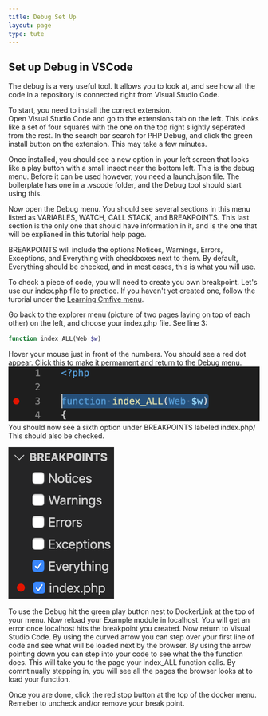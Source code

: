 ```yaml
---
title: Debug Set Up
layout: page
type: tute
---
```


## Set up Debug in VSCode

The debug is a very useful tool. It allows you to look at, and see how all the code in a repository is connected right from Visual Studio Code.

To start, you need to install the correct extension.<br>
Open Visual Studio Code and go to the extensions tab on the left. This looks like a set of four squares with the one on the top right slightly seperated from the rest. In the search bar search for PHP Debug, and click the green install button on the extension. This may take a few minutes.

Once installed, you should see a new option in your left screen that looks like a play button with a small insect near the bottom left. This is the debug menu. Before it can be used however, you need a launch.json file. The boilerplate has one in a .vscode folder, and the Debug tool should start using this.

Now open the Debug menu. You should see several sections in this menu listed as VARIABLES, WATCH, CALL STACK, and BREAKPOINTS. This last section is the only one that should have information in it, and is the one that will be explianed in this tutorial help page.

BREAKPOINTS will include the options Notices, Warnings, Errors, Exceptions, and Everything with checkboxes next to them. By default, Everything should be checked, and in most cases, this is what you will use.

To check a piece of code, you will need to create you own breakpoint. Let's use our index.php file to practice. If you haven't yet created one, follow the turorial under the [Learning Cmfive menu](tutorials/anatomy_module/introduction).

Go back to the explorer menu (picture of two pages laying on top of each other) on the left, and choose your index.php file. See line 3:
```php
function index_ALL(Web $w)
```
Hover your mouse just in front of the numbers. You should see a red dot appear. Click this to make it permament and return to the Debug menu.<br>
![index.php breakpoint](/assets/images/creating_breakpoint.png)
You should now see a sixth option under BREAKPOINTS labeled index.php/ This should also be checked. 

![BREAKPOINTS menu](/assets/images/index.php_breakpoint.png)

To use the Debug hit the green play button nest to DockerLink at the top of your menu. Now reload your Example module in localhost. You will get an error once localhost hits the breakpoint you created. Now return to Visual Studio Code. By using the curved arrow you can step over your first line of code and see what will be loaded next by the browser. By using the arrow pointing down you can step into your code to see what the the function does. This will take you to the page your index_ALL function calls. By comntinually stepping in, you will see all the pages the browser looks at to load your function.

Once you are done, click the red stop button at the top of the docker menu. Remeber to uncheck and/or remove your break point.